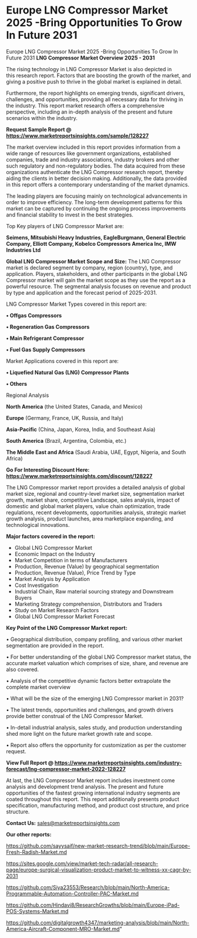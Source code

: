 # Europe LNG Compressor Market 2025 -Bring Opportunities To Grow In Future 2031
Europe LNG Compressor Market 2025 -Bring Opportunities To Grow In Future 2031
<Strong> LNG Compressor Market Overview 2025 - 2031</strong>

The rising technology in LNG Compressor Market is also depicted in this research report. Factors that are boosting the growth of the market, and giving a positive push to thrive in the global market is explained in detail.

Furthermore, the report highlights on emerging trends, significant drivers, challenges, and opportunities, providing all necessary data for thriving in the industry. This report market research offers a comprehensive perspective, including an in-depth analysis of the present and future scenarios within the industry.

<strong>Request Sample Report @ <a href=https://www.marketreportsinsights.com/sample/128227>https://www.marketreportsinsights.com/sample/128227</a></strong>

The market overview included in this report provides information from a wide range of resources like government organizations, established companies, trade and industry associations, industry brokers and other such regulatory and non-regulatory bodies. The data acquired from these organizations authenticate the LNG Compressor research report, thereby aiding the clients in better decision making. Additionally, the data provided in this report offers a contemporary understanding of the market dynamics.

The leading players are focusing mainly on technological advancements in order to improve efficiency. The long-term development patterns for this market can be captured by continuing the ongoing process improvements and financial stability to invest in the best strategies.

Top Key players of LNG Compressor Market are:

<strong>Seimens, Mitsubishi Heavy Industries, EagleBurgmann, General Electric Company, Elliott Company, Kobelco Compressors America Inc, IMW Industries Ltd</strong>

<strong><b>Global LNG Compressor Market Scope and Size:</b></strong>
The LNG Compressor market is declared segment by company, region (country), type, and application. Players, stakeholders, and other participants in the global LNG Compressor market will gain the market scope as they use the report as a powerful resource. The segmental analysis focuses on revenue and product by type and application and the forecast period of 2025-2031.

LNG Compressor Market Types covered in this report are:

<strong>• Offgas Compressors

• Regeneration Gas Compressors

• Main Refrigerant Compressor

• Fuel Gas Supply Compressors</strong>

Market Applications covered in this report are:

<strong>• Liquefied Natural Gas (LNG) Compressor Plants

• Others</strong> 

Regional Analysis

<strong>North America</strong> (the United States, Canada, and Mexico)

<strong>Europe</strong> (Germany, France, UK, Russia, and Italy)

<strong>Asia-Pacific</strong> (China, Japan, Korea, India, and Southeast Asia)

<strong>South America</strong> (Brazil, Argentina, Colombia, etc.)

<strong>The Middle East and Africa</strong> (Saudi Arabia, UAE, Egypt, Nigeria, and South Africa)

<strong>Go For Interesting Discount Here: <a href=https://www.marketreportsinsights.com/discount/128227>https://www.marketreportsinsights.com/discount/128227</a></strong>

The LNG Compressor market report provides a detailed analysis of global market size, regional and country-level market size, segmentation market growth, market share, competitive Landscape, sales analysis, impact of domestic and global market players, value chain optimization, trade regulations, recent developments, opportunities analysis, strategic market growth analysis, product launches, area marketplace expanding, and technological innovations.

<strong><b>Major factors covered in the report:</b></strong>
<ul>
  <li>Global LNG Compressor Market </li>
  <li>Economic Impact on the Industry</li>
  <li>Market Competition in terms of Manufacturers</li>
  <li>Production, Revenue (Value) by geographical segmentation</li>
  <li>Production, Revenue (Value), Price Trend by Type</li>
  <li>Market Analysis by Application</li>
  <li>Cost Investigation</li>
  <li>Industrial Chain, Raw material sourcing strategy and Downstream Buyers</li>
  <li>Marketing Strategy comprehension, Distributors and Traders</li>
  <li>Study on Market Research Factors</li>
  <li>Global LNG Compressor Market Forecast</li>
</ul>

<strong><b>Key Point of the LNG Compressor Market report:</b></strong>

• Geographical distribution, company profiling, and various other market segmentation are provided in the report.

• For better understanding of the global LNG Compressor market status, the accurate market valuation which comprises of size, share, and revenue are also covered.

• Analysis of the competitive dynamic factors better extrapolate the complete market overview

• What will be the size of the emerging LNG Compressor market in 2031?

• The latest trends, opportunities and challenges, and growth drivers provide better construal of the LNG Compressor Market.

• In-detail industrial analysis, sales study, and production understanding shed more light on the future market growth rate and scope.

• Report also offers the opportunity for customization as per the customer request.

<strong><b>View Full Report @ <a href=https://www.marketreportsinsights.com/industry-forecast/lng-compressor-market-2022-128227>https://www.marketreportsinsights.com/industry-forecast/lng-compressor-market-2022-128227</a></b></strong>


At last, the LNG Compressor Market report includes investment come analysis and development trend analysis. The present and future opportunities of the fastest growing international industry segments are coated throughout this report. This report additionally presents product specification, manufacturing method, and product cost structure, and price structure.

<strong>Contact Us:</strong>
sales@marketreportsinsights.com

<strong>Our other reports:</strong>

<a href=https://github.com/sayysaif/new-market-research-trend/blob/main/Europe-Fresh-Radish-Market.md>https://github.com/sayysaif/new-market-research-trend/blob/main/Europe-Fresh-Radish-Market.md</a>

<a href=https://sites.google.com/view/market-tech-radar/all-research-page/europe-surgical-visualization-product-market-to-witness-xx-cagr-by-2031>https://sites.google.com/view/market-tech-radar/all-research-page/europe-surgical-visualization-product-market-to-witness-xx-cagr-by-2031</a>

<a href=https://github.com/Siya23553/Research/blob/main/North-America-Programmable-Automation-Controller-PAC-Market.md>https://github.com/Siya23553/Research/blob/main/North-America-Programmable-Automation-Controller-PAC-Market.md</a>

<a href=https://github.com/Hindavi8/ResearchGrowths/blob/main/Europe-iPad-POS-Systems-Market.md>https://github.com/Hindavi8/ResearchGrowths/blob/main/Europe-iPad-POS-Systems-Market.md</a>

<a href=https://github.com/digitalgrowth4347/marketing-analysis/blob/main/North-America-Aircraft-Component-MRO-Market.md>https://github.com/digitalgrowth4347/marketing-analysis/blob/main/North-America-Aircraft-Component-MRO-Market.md</a>"

